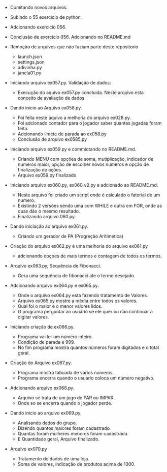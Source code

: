 -   Comitando novos arquivos.
-   Subindo o 55 exercicío de python. 
-   Adcionando exercicío 056.
-   Conclusão de exercicío 056. Adcionando no README.md
-   Remoção de arquivos que não faziam parte deste repositorio

    -   launch.json
    -   settings.json
    -   adivinha.py
    -   janela01.py
-   Iniciando arquivo ex057.py. Validação de dados:
    -   Execução do aquivo ex057.py concluida. Neste arquivo esta conceito de avaliação de dados.
-   Dando inicio ao Arquivo ex058.py.
    -   Foi feita neste aquivo a melhoria do arquivo ex028.py.
    -   Foi adcionado contador para o jogador saber quantas jogadas foram feita.
    -   Adcionando limete de parada ao ex058.py
    -   Conclusão de arquivo ex0585.py
-   Iniciando arquivo ex059.py e commiotando no README.md.
    -   Criando MENU com opções de soma, mutiplicação, indicador de numeros maior, opção de escolher novos numeros e opção de finalização de ações.
    -   Arquivo ex059.py finalizado.
-   Iniciando arquivo ex060.py, ex060_v2.py e adcionado ao README.md.
    -   Neste arquivo foi criado um script onde é calculado o fatorial de um numero.
    -   Existindo 2 versões sendo uma com WHILE e outra em FOR, onde as duas dão o mesmo resultado.
    -   Finalizando arquivo 060.py.
-   Dando iniciação ao arquivo ex061.py.
    -   Criando um gerador de PA (Progreção Aritimetica)
-   Criação do arquivo ex062.py é uma melhoria do arquivo ex061.py 
    -   adcionando opçoes de mais termos e contagem de todos os termos.
-   Arquivo ex063.py, Sequência de Fibonacci.
    -   Gera uma sequência de fibonacci ate o termo desejado.
-   Adcionando arquivo ex064.py e ex065.py.
    -   Onde o arquivo ex064.py esta fazendo tratamento de Valores.
    -   Arquivo ex065.py mostre a média entre todos os valores.
    -   Qual foi o maior e o menor valores lidos.
    -   O programa perguntar ao usuário se ele quer ou não continuar a digitar valores.
-   Iniciando criação de ex066.py.
    -   Programa vai ler um número inteiro.
    -   Condição de parada é 999.
    -   No fim programa mostra quantos números foram digitados e o total geral. 
-   Criação do Arquivo ex067.py.
    -   Programa mostra tabuada de varios números.
    -   Programa encerra quando o usuario coloca um número negativo.
-   Adcionando arquivo ex068.py.
    -   Arquivo se trata de um jogo de PAR ou IMPAR.
    -   Onde so se encerra quando o jogador perde.
-   Dando inicio ao arquivo ex069.py.
    -   Analisando dados do grupo. 
    -   Dizendo quantos maiores foram cadastrado.
    -   Quantas foram mulheres menores foram cadastrada.
    -   E Quantidade geral, Arquivo finalizado.
-   Arquivo ex070.py 
    -   Tratamento de dados de uma loja.
    -   Soma de valores, indicação de produtos acima de 1000.

    
